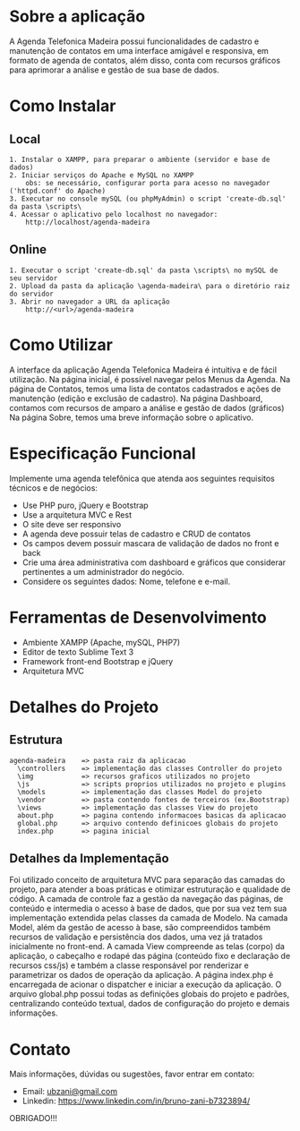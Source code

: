 # Sobre a aplicação
    
A Agenda Telefonica Madeira possui funcionalidades de cadastro e manutenção de contatos
em uma interface amigável e responsiva, em formato de agenda de contatos, além disso, conta 
com recursos gráficos para aprimorar a análise e gestão de sua base de dados.
        
# Como Instalar
    
## Local

    1. Instalar o XAMPP, para preparar o ambiente (servidor e base de dados)
    2. Iniciar serviços do Apache e MySQL no XAMPP
        obs: se necessário, configurar porta para acesso no navegador ('httpd.conf' do Apache)
    3. Executar no console mySQL (ou phpMyAdmin) o script 'create-db.sql' da pasta \scripts\
    4. Acessar o aplicativo pelo localhost no navegador:
        http://localhost/agenda-madeira

## Online

    1. Executar o script 'create-db.sql' da pasta \scripts\ no mySQL de seu servidor
    2. Upload da pasta da aplicação \agenda-madeira\ para o diretório raiz do servidor
    3. Abrir no navegador a URL da aplicação
        http://<url>/agenda-madeira
        
        
# Como Utilizar
    
A interface da aplicação Agenda Telefonica Madeira é intuitiva e de fácil utilização.
Na página inicial, é possível navegar pelos Menus da Agenda.
Na página de Contatos, temos uma lista de contatos cadastrados e ações de manutenção 
(edição e exclusão de cadastro).
Na página Dashboard, contamos com recursos de amparo a análise e gestão de dados (gráficos)
Na página Sobre, temos uma breve informação sobre o aplicativo.
    
    
# Especificação Funcional
    
Implemente uma agenda telefônica que atenda aos seguintes requisitos técnicos e de negócios:
* Use PHP puro, jQuery e Bootstrap
* Use a arquitetura MVC e Rest
* O site deve ser responsivo
* A agenda deve possuir telas de cadastro e CRUD de contatos
* Os campos devem possuir mascara de validação de dados no front e back
* Crie uma área administrativa com dashboard e gráficos que considerar pertinentes 
  a um administrador do negócio.
* Considere os seguintes dados: Nome, telefone e e-mail.

        
# Ferramentas de Desenvolvimento
    
* Ambiente XAMPP (Apache, mySQL, PHP7)
* Editor de texto Sublime Text 3
* Framework front-end Bootstrap e jQuery
* Arquitetura MVC
        
        
# Detalhes do Projeto

## Estrutura
    agenda-madeira    => pasta raiz da aplicacao
      \controllers    => implementação das classes Controller do projeto
      \img            => recursos graficos utilizados no projeto
      \js             => scripts proprios utilizados no projeto e plugins
      \models         => implementação das classes Model do projeto
      \vendor         => pasta contendo fontes de terceiros (ex.Bootstrap)
      \views          => implementação das classes View do projeto
      about.php       => pagina contendo informacoes basicas da aplicacao
      global.php      => arquivo contendo definicoes globais do projeto
      index.php       => pagina inicial

## Detalhes da Implementação

Foi utilizado conceito de arquitetura MVC para separação das camadas do projeto, para atender a boas práticas e otimizar estruturação e qualidade de código.
A camada de controle faz a gestão da navegação das páginas, de conteúdo e intermedia o acesso à base de dados, que por sua vez tem sua implementação extendida pelas classes da 
camada de Modelo.
Na camada Model, além da gestão de acesso à base, são compreendidos também recursos de validação e persistência dos dados, uma vez já tratados inicialmente no front-end. 
A camada View compreende as telas (corpo) da aplicação, o cabeçalho e rodapé das página (conteúdo fixo e declaração de recursos css/js) e também a classe responsável por renderizar e parametrizar os dados de operação da aplicação.
A página index.php é encarregada de acionar o dispatcher e iniciar a execução da aplicação.
O arquivo global.php possui todas as definições globais do projeto e padrões, centralizando conteúdo textual, dados de configuração do projeto e demais informações.

# Contato
Mais informações, dúvidas ou sugestões, favor entrar em contato:
* Email: ubzani@gmail.com
* Linkedin: https://www.linkedin.com/in/bruno-zani-b7323894/
        
OBRIGADO!!!
